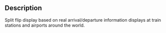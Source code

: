 ## Description

Split flip display based on real arrival/departure information displays at train stations and airports around the world.
